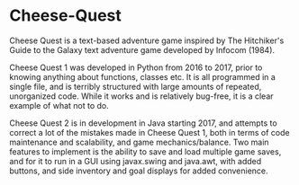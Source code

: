 # Cheese-Quest

Cheese Quest is a text-based adventure game inspired by The Hitchiker's Guide to the Galaxy text adventure game developed by Infocom (1984).

Cheese Quest 1 was developed in Python from 2016 to 2017, prior to knowing anything about functions, classes etc. It is all programmed in a single file, and is terribly structured with large amounts of repeated, unorganized code. While it works and is relatively bug-free, it is a clear example of what not to do.

Cheese Quest 2 is in development in Java starting 2017, and attempts to correct a lot of the mistakes made in Cheese Quest 1, both in terms of code maintenance and scalability, and game mechanics/balance. Two main features to implement is the ability to save and load multiple game saves, and for it to run in a GUI using javax.swing and java.awt, with added buttons, and side inventory and goal displays for added convenience.
